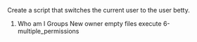 Create a script that switches the current user to the user betty.
1. Who am I
Groups
New owner
empty files
execute
6-multiple_permissions
